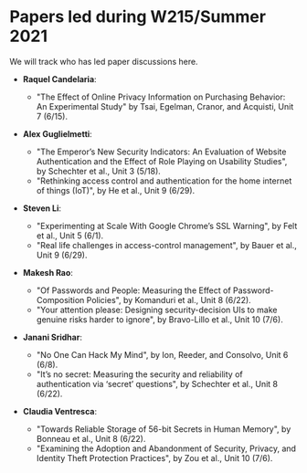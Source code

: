 # Papers led during W215/Summer 2021

We will track who has led paper discussions here.

* **Raquel Candelaria**:
  * "The Effect of Online Privacy Information on Purchasing Behavior: An Experimental Study" by Tsai, Egelman, Cranor, and Acquisti, Unit 7 (6/15).

* **Alex Guglielmetti**:
  * "The Emperor’s New Security Indicators: An Evaluation of Website Authentication and the Effect of Role Playing on Usability Studies", by Schechter et al., Unit 3 (5/18).
  * "Rethinking access control and authentication for the home internet of things (IoT)", by He et al., Unit 9 (6/29).
  
* **Steven Li**:
  * "Experimenting at Scale With Google Chrome’s SSL Warning", by Felt et al., Unit 5 (6/1).
  * "Real life challenges in access-control management", by Bauer et al., Unit 9 (6/29).
  
* **Makesh Rao**:
  * "Of Passwords and People: Measuring the Effect of Password-Composition Policies", by Komanduri et al., Unit 8 (6/22).
  * "Your attention please: Designing security-decision UIs to make genuine risks harder to ignore", by Bravo-Lillo et al., Unit 10 (7/6).

* **Janani Sridhar**:
  * "No One Can Hack My Mind", by Ion, Reeder, and Consolvo, Unit 6 (6/8).
  * "It’s no secret: Measuring the security and reliability of authentication via ‘secret’ questions", by Schechter et al., Unit 8 (6/22).
  
* **Claudia Ventresca**:
  * "Towards Reliable Storage of 56-bit Secrets in Human Memory", by Bonneau et al., Unit 8 (6/22).
  * "Examining the Adoption and Abandonment of Security, Privacy, and Identity Theft Protection Practices", by Zou et al., Unit 10 (7/6).
